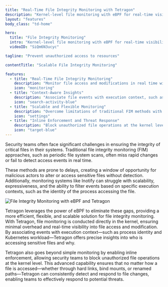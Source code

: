 ```yaml
---
title: "Real-Time File Integrity Monitoring with Tetragon"
description: "Kernel-level file monitoring with eBPF for real-time visibility, context-aware insights, and inline enforcement."
layout: "features"
body_class: "td-home"

hero:
  title: "File Integrity Monitoring"
  intro: "Kernel-level file monitoring with eBPF for real-time visibility, context-aware insights, and inline enforcement⁠"
  videoID: "SiQm6N3ucyc"

tagline: "Prevent unauthorized access to resources"

contentTitle: "Scalable File Integrity Monitoring"

features:
  - title: "Real-Time File Integrity Monitoring"
    description: "Monitor file access and modifications in real time with eBPF-powered kernel-level visibility."
    icon: "monitoring"
  - title: "Context-Aware Insights"
    description: "Associate file events with execution context, such as process identity and Kubernetes workloads, for precise analysis."
    icon: "search-activity-blue"
  - title: "Scalable and Flexible Monitoring"
    description: "Overcome limitations of traditional FIM methods with a scalable, efficient, and expressive solution."
    icon: "settings"
  - title: "Inline Enforcement and Threat Response"
    description: "Block unauthorized file operations at the kernel level, ensuring consistent detection and protection against malicious actions."
    icon: "target-blue"
---
```


Security teams often face significant challenges in ensuring the integrity of critical files in their systems. Traditional file integrity monitoring (FIM) approaches, such as periodic file system scans, often miss rapid changes or fail to detect access events in real time.

These methods are prone to delays, creating a window of opportunity for malicious actors to alter or access sensitive files without detection. Additionally, monitoring systems like Inotify can struggle with scalability, expressiveness, and the ability to filter events based on specific execution contexts, such as the identity of the process accessing the file.

<div class="text-center">
    <img src="/images/use-cases/file-integrity-monitoring-illustration.jpg" alt="File Integrity Monitoring with eBPF and Tetragon" class="img-fluid mt-3 mb-4">
</div>

Tetragon leverages the power of eBPF to eliminate these gaps, providing a more efficient, flexible, and scalable solution for file integrity monitoring. With Tetragon, file monitoring is conducted directly in the kernel, ensuring minimal overhead and real-time visibility into file access and modification. By associating events with execution context—such as process identity and Kubernetes workload—Tetragon offers precise insights into who is accessing sensitive files and why.

Tetragon also goes beyond simple monitoring by enabling inline enforcement, allowing security teams to block unauthorized file operations at the kernel level. This advanced capability ensures that no matter how a file is accessed—whether through hard links, bind mounts, or renamed paths—Tetragon can consistently detect and respond to file changes, enabling teams to effectively respond to potential threats.
